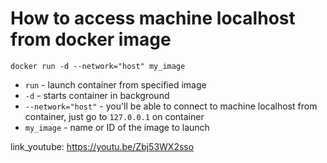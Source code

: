 # How to access machine localhost from docker image

```docker
docker run -d --network="host" my_image
```

- `run` - launch container from specified image
- `-d` - starts container in background
- `--network="host"` - you'll be able to connect to machine localhost from container, just go to `127.0.0.1` on container
- `my_image` - name or ID of the image to launch


link_youtube: https://youtu.be/Zbj53WX2sso
